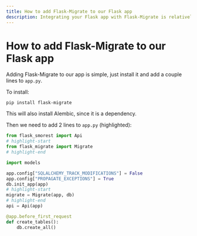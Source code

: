 ```yaml
---
title: How to add Flask-Migrate to our Flask app
description: Integrating your Flask app with Flask-Migrate is relatively straightforward. Learn how to do it in this lecture.
---
```


# How to add Flask-Migrate to our Flask app

Adding Flask-Migrate to our app is simple, just install it and add a couple lines to `app.py`.

To install:

```
pip install flask-migrate
```

This will also install Alembic, since it is a dependency.

Then we need to add 2 lines to `app.py` (highlighted):

```py
from flask_smorest import Api
# highlight-start
from flask_migrate import Migrate
# highlight-end

import models

app.config["SQLALCHEMY_TRACK_MODIFICATIONS"] = False
app.config["PROPAGATE_EXCEPTIONS"] = True
db.init_app(app)
# highlight-start
migrate = Migrate(app, db)
# highlight-end
api = Api(app)

@app.before_first_request
def create_tables():
    db.create_all()
```